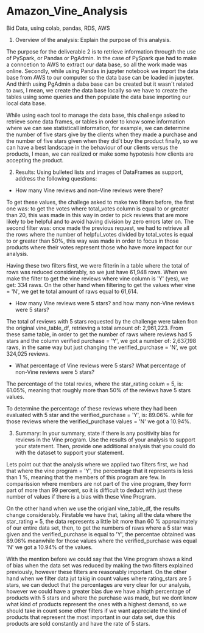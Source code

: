 # Amazon_Vine_Analysis
Bid Data, using colab, pandas, RDS, AWS

1.  Overview of the analysis: Explain the purpose of this analysis.
  
  The purpose for the deliverable 2 is to retrieve information througth the use of PySpark, or Pandas or PgAdmin. 
In the case of PySpark que had to make a conncetion to AWS to extract our data base, so all the work made was online. Secondly, while using Pandas in jupyter notebook we import the data base from AWS to our computer so the data base can be loaded in jupyter. And thirth using PgAdmin a daba base can be created but it wasn´t related to aws, I mean, we create the data base locally so we have to create the tables using some queries and then populate the data base importing our local data base.
  
While using each tool to manage the data base, this challenge asked to retrieve some data frames, or tables in order to know some information where we can see statisticall information, for example, we can determine the number of five stars give by the clients when they made a purchase and the number of five stars given when they did´t buy the product finally, so we can have a best landscape in the behaviour of our clients versus the products, I mean, we can realized or make some hypotesis how clients are accepting the product.


2.  Results: Using bulleted lists and images of DataFrames as support, address the following questions:

+ How many Vine reviews and non-Vine reviews were there?

To get these values, the challege asked to make two filters before, the first one was:  to get the votes where total_votes column is equal to or greater than 20, this was made in this way in order to pick reviews that are more likely to be helpful and to avoid having division by zero errors later on. The second filter was: once made the previous request, we had to retrieve all the rows where the number of helpful_votes divided by total_votes is equal to or greater than 50%, this way was made in order to focus in those products where their votes represent those who have more impact for our analysis.

Having these two filters first, we were filterin in a table where the total of rows was reduced considerably, so we just have 61,948 rows. When we make the filter to get the vine reviews where vine column is 'Y' (yes), we get: 334 raws. On the other hand when filtering to get the values wher vine = 'N', we get te total amount of raws equal to 61,614. 


+ How many Vine reviews were 5 stars? and how many non-Vine reviews were 5 stars?

The total of reviews with 5 stars requested by the challenge were taken fron the original vine_table_df, retrieving a total amount of: 2,961,223. From these same table, in order to get the number of raws where reviews had 5 stars and the column verified purchase = 'Y', we got a number of: 2,637,198 raws, in the same way but just changing the verified_purchase = 'N', we got 324,025 reviews. 


+ What percentage of Vine reviews were 5 stars? What percentage of non-Vine reviews were 5 stars?

The percentage of the total revies, where the star_rating colum = 5, is: 61.05%, meaning that roughly more than 50% of the reviews have 5 stars values.

To determine the percentage of these reviews where they had been evaluated with 5 star and the verified_purchase = 'Y', is: 89.06%. while for those reviews where the verified_purchase values = 'N' we got a 10.94%. 

3.  Summary: In your summary, state if there is any positivity bias for reviews in the Vine program. Use the results of your analysis to support your statement. Then, provide one additional analysis that you could do with the dataset to support your statement.

Lets point out that the analysis where we applied two filters first, we had that where the vine program = 'Y', the percentage that it represents is less than 1 %, meaning that the members of this program are few. In comparission where members are not part of the vine program, they form part of more than 99 percent, so it is difficult to deduct with just these number of values if there is a bias with these Vine Program. 

On the other hand when we use the origianl vine_table_df, the results change considerably. Firstable we have that, taking all the data where the star_rating = 5, the data represents a little bit more than 60 % approximately of our entire data set, then, to get the numbers of raws where a 5 star was given and the verified_purchase is equal to 'Y', the percentae obtained was 89.06% meanwhile for those values where the verified_purchase was equal 'N' we got a 10.94% of the values. 

With the mention before  we could say that the Vine program shows a kind of bias when the data set was reduced by making the two filters explained previously, however these filters are reasonably important. On the other hand when we filter data jut takig in count values where rating_stars are 5 stars, we can deduct that the percentages are very clear for our analysis, however we could have a greater bias due we have a higth percentage of products with 5 stars and where the purchase was made, but we dont know what kind of products represent the ones with a highest demand, so we should take in count some other filters if we want appreciate the kind of products that represent the most important in our data set, due this products are sold constantly and have the rate of 5 stars.



